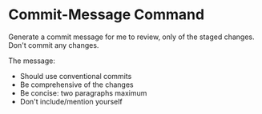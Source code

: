 # Commit-Message Command

Generate a commit message for me to review, only of the staged changes. Don't commit any changes.

The message:

- Should use conventional commits
- Be comprehensive of the changes
- Be concise: two paragraphs maximum
- Don't include/mention yourself
